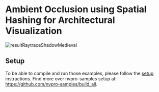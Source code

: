 # Ambient Occlusion using Spatial Hashing for Architectural Visualization

![resultRaytraceShadowMedieval](docs/Images/resultRaytraceShadowMedieval.png)

## Setup

To be able to compile and run those examples, please follow the [setup](docs/setup.md) instructions. Find more over nvpro-samples setup at: https://github.com/nvpro-samples/build_all.
